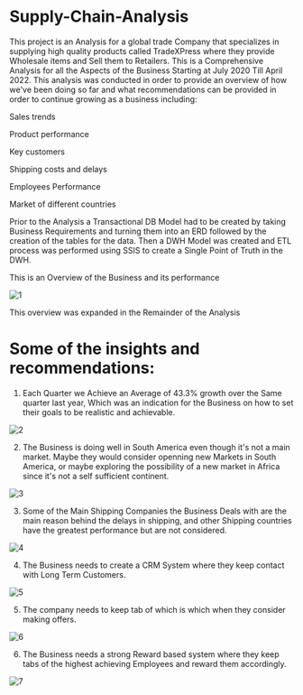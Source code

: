 # Supply-Chain-Analysis

This project is an Analysis for a global trade Company that specializes in supplying high quality products called TradeXPress where they provide Wholesale items and Sell them to Retailers. This is a Comprehensive Analysis for all the Aspects of the Business Starting at July 2020 Till April 2022. This analysis was conducted in order to provide an overview of how we've been doing so far and what recommendations can be provided in order to continue growing as a business including:​

Sales trends​

Product performance​

Key customers​

Shipping costs and delays​

Employees Performance​

Market of different countries​

Prior to the Analysis a Transactional DB Model had to be created by taking Business Requirements and turning them into an ERD followed by the creation of the tables for the data. Then a DWH Model was created and ETL process was performed using SSIS to create a Single Point of Truth in the DWH.

This is an Overview of the Business and its performance


![1](https://github.com/mostafayousry589/supply-chain-analysis/assets/69402205/e86e6a9a-a7fa-4951-a4c5-36144af60978)


This overview was expanded in the Remainder of the Analysis 

# Some of the insights and recommendations:

1. Each Quarter we Achieve an Average of 43.3% growth over the Same quarter last year, Which was an indication for the Business on how to set their goals to be realistic and achievable.

 ![2](https://github.com/mostafayousry589/supply-chain-analysis/assets/69402205/05087a4d-9871-435d-ae4b-08bad2e2720e)



2. The Business is doing well in South America even though it's not a main market. Maybe they would consider openning new Markets in South America, or maybe exploring the possibility of a new market in Africa since it's not a self sufficient continent.

![3](https://github.com/mostafayousry589/supply-chain-analysis/assets/69402205/f196a6f3-8267-43ee-ba36-551338c1021b)

   
3. Some of the Main Shipping Companies the Business Deals with are the main reason behind the delays in shipping, and other Shipping countries have the greatest performance but are not considered.

![4](https://github.com/mostafayousry589/supply-chain-analysis/assets/69402205/d7fd5d5e-040d-4dea-9f79-c31aadfc3ec2)

4. The Business needs to create a CRM System where they keep contact with Long Term Customers.

![5](https://github.com/mostafayousry589/supply-chain-analysis/assets/69402205/a9108e94-478c-4b16-95e3-07c3dba29bde)


5. The company needs to keep tab of which is which when they consider making offers.

![6](https://github.com/mostafayousry589/supply-chain-analysis/assets/69402205/3d6ea2a6-6891-4e47-a7a3-089b3c91c5f8)


6. The Business needs a strong Reward based system where they keep tabs of the highest achieving Employees and reward them accordingly.

![7](https://github.com/mostafayousry589/supply-chain-analysis/assets/69402205/fd626eed-6530-4e86-acaf-d280803fb87d)


